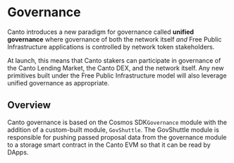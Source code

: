 # Governance

Canto introduces a new paradigm for governance called **unified governance** where governance of both the network itself _and_ Free Public Infrastructure applications is controlled by network token stakeholders.

At launch, this means that Canto stakers can participate in governance of the Canto Lending Market, the Canto DEX, and the network itself. Any new primitives built under the Free Public Infrastructure model will also leverage unified governance as appropriate.

## Overview

Canto governance is based on the Cosmos SDK`Governance` module with the addition of a custom-built module, `GovShuttle`. The GovShuttle module is responsible for pushing passed proposal data from the governance module to a storage smart contract in the Canto EVM so that it can be read by DApps.
